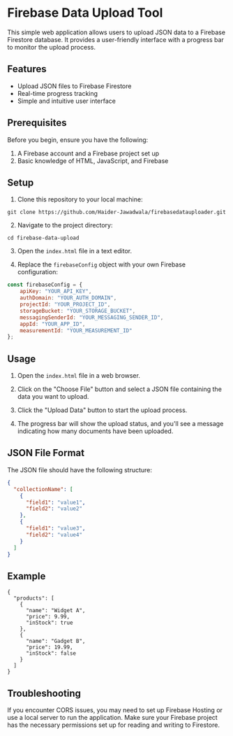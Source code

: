 # Firebase Data Upload Tool

This simple web application allows users to upload JSON data to a Firebase Firestore database. It provides a user-friendly interface with a progress bar to monitor the upload process.

## Features

- Upload JSON files to Firebase Firestore
- Real-time progress tracking
- Simple and intuitive user interface

## Prerequisites

Before you begin, ensure you have the following:

1. A Firebase account and a Firebase project set up
2. Basic knowledge of HTML, JavaScript, and Firebase

## Setup

1. Clone this repository to your local machine:
```
git clone https://github.com/Haider-Jawadwala/firebasedatauploader.git
```

2. Navigate to the project directory:
```
cd firebase-data-upload
```

3. Open the `index.html` file in a text editor.

4. Replace the `firebaseConfig` object with your own Firebase configuration:
```javascript
const firebaseConfig = {
    apiKey: "YOUR_API_KEY",
    authDomain: "YOUR_AUTH_DOMAIN",
    projectId: "YOUR_PROJECT_ID",
    storageBucket: "YOUR_STORAGE_BUCKET",
    messagingSenderId: "YOUR_MESSAGING_SENDER_ID",
    appId: "YOUR_APP_ID",
    measurementId: "YOUR_MEASUREMENT_ID"
};
```
## Usage

1. Open the `index.html` file in a web browser.

2. Click on the "Choose File" button and select a JSON file containing the data you want to upload.

3. Click the "Upload Data" button to start the upload process.

4. The progress bar will show the upload status, and you'll see a message indicating how many documents have been uploaded.
   
## JSON File Format

The JSON file should have the following structure:

```json
{
  "collectionName": [
    {
      "field1": "value1",
      "field2": "value2"
    },
    {
      "field1": "value3",
      "field2": "value4"
    }
  ]
}
```

## Example
```
{
  "products": [
    {
      "name": "Widget A",
      "price": 9.99,
      "inStock": true
    },
    {
      "name": "Gadget B",
      "price": 19.99,
      "inStock": false
    }
  ]
}
```

## Troubleshooting

If you encounter CORS issues, you may need to set up Firebase Hosting or use a local server to run the application.
Make sure your Firebase project has the necessary permissions set up for reading and writing to Firestore.




